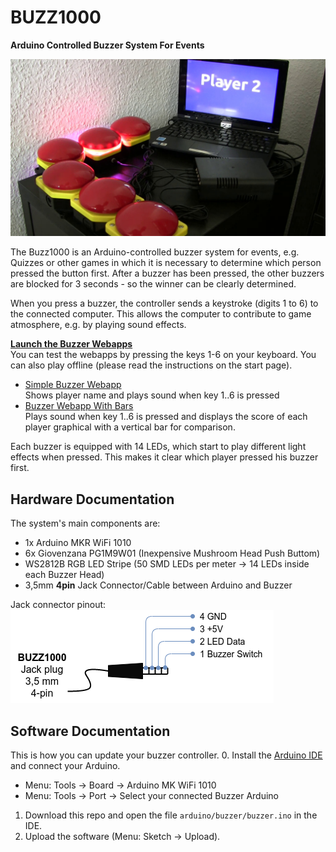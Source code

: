 # BUZZ1000
**Arduino Controlled Buzzer System For Events**

![BUZZ1000 in action](.github/buzz1000.jpg)

The Buzz1000 is an Arduino-controlled buzzer system for events, e.g. Quizzes or other games in which it is necessary to determine which person pressed the button first. After a buzzer has been pressed, the other buzzers are blocked for 3 seconds - so the winner can be clearly determined.

When you press a buzzer, the controller sends a keystroke (digits 1 to 6) to the connected computer. This allows the computer to contribute to game atmosphere, e.g. by playing sound effects.

**[Launch the Buzzer Webapps](https://schorschii.github.io/buzz1000)**  
You can test the webapps by pressing the keys 1-6 on your keyboard. You can also play offline (please read the instructions on the start page).

- [Simple Buzzer Webapp](https://schorschii.github.io/buzz1000/webapp/buzzer-simple.html)  
  Shows player name and plays sound when key 1..6 is pressed
- [Buzzer Webapp With Bars](https://schorschii.github.io/buzz1000/webapp/buzzer-bars.html)  
  Plays sound when key 1..6 is pressed and displays the score of each player graphical with a vertical bar for comparison.

Each buzzer is equipped with 14 LEDs, which start to play different light effects when pressed. This makes it clear which player pressed his buzzer first.

## Hardware Documentation
The system's main components are:
- 1x Arduino MKR WiFi 1010
- 6x Giovenzana PG1M9W01 (Inexpensive Mushroom Head Push Buttom)
- WS2812B RGB LED Stripe (50 SMD LEDs per meter -> 14 LEDs inside each Buzzer Head)
- 3,5mm **4pin** Jack Connector/Cable between Arduino and Buzzer

Jack connector pinout:  
![Jack Connector Pinout](.github/jack-pinout.png)

## Software Documentation
This is how you can update your buzzer controller.
0. Install the [Arduino IDE](https://www.arduino.cc/en/software) and connect your Arduino.
   - Menu: Tools -> Board -> Arduino MK WiFi 1010
   - Menu: Tools -> Port -> Select your connected Buzzer Arduino
1. Download this repo and open the file `arduino/buzzer/buzzer.ino` in the IDE.
2. Upload the software (Menu: Sketch -> Upload).
